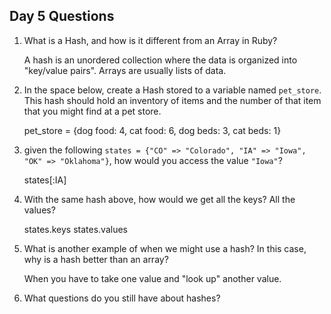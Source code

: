 ## Day 5 Questions

1. What is a Hash, and how is it different from an Array in Ruby?

    A hash is an unordered collection where the data is organized into "key/value pairs". Arrays are usually lists of data.

1. In the space below, create a Hash stored to a variable named `pet_store`.  This hash should hold an inventory of items and the number of that item that you might find at a pet store.

    pet_store = {dog food: 4, cat food: 6, dog beds: 3, cat beds: 1}

1. given the following `states = {"CO" => "Colorado", "IA" => "Iowa", "OK" => "Oklahoma"}`, how would you access the value `"Iowa"`?

    states[:IA]

1. With the same hash above, how would we get all the keys?  All the values?

    states.keys
    states.values

1. What is another example of when we might use a hash?  In this case, why is a hash better than an array?

    When you have to take one value and "look up" another value.

1. What questions do you still have about hashes?
